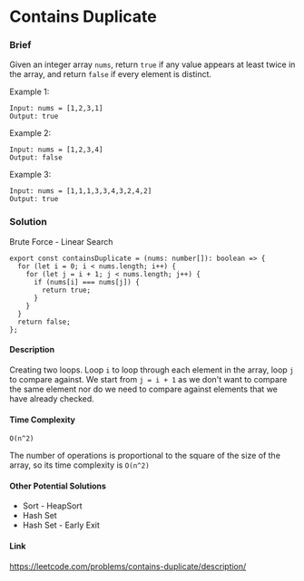 # Contains Duplicate

### Brief

Given an integer array `nums`, return `true` if any value appears at least twice in the array, and return `false` if every element is distinct.

Example 1:

```
Input: nums = [1,2,3,1]
Output: true
```

Example 2:

```
Input: nums = [1,2,3,4]
Output: false
```

Example 3:

```
Input: nums = [1,1,1,3,3,4,3,2,4,2]
Output: true
```

### Solution

Brute Force - Linear Search

```
export const containsDuplicate = (nums: number[]): boolean => {
  for (let i = 0; i < nums.length; i++) {
    for (let j = i + 1; j < nums.length; j++) {
      if (nums[i] === nums[j]) {
        return true;
      }
    }
  }
  return false;
};
```

#### Description

Creating two loops. Loop `i` to loop through each element in the array, loop `j` to compare against. We start from `j = i + 1` as we don't want to compare the same element nor do we need to compare against elements that we have already checked.

#### Time Complexity

`O(n^2)`

The number of operations is proportional to the square of the size of the array, so its time complexity is `O(n^2)`

#### Other Potential Solutions

- Sort - HeapSort
- Hash Set
- Hash Set - Early Exit

#### Link
https://leetcode.com/problems/contains-duplicate/description/
